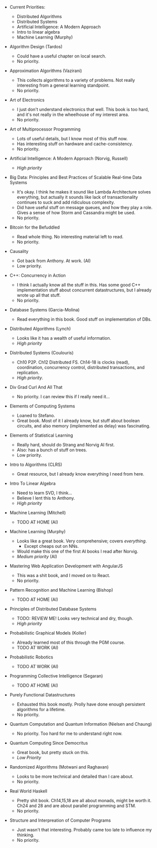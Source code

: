 * Current Priorities:
    * Distributed Algorithms
    * Distributed Systems
    * Artificial Intelligence: A Modern Approach
    * Intro to linear algebra
    * Machine Learning (Murphy)

* Algorithm Design (Tardos)
    * Could have a useful chapter on local search.
    * No priority.
* Approximation Algorithms (Vazirani)
    * This collects algorithms to a variety of problems. Not really
      interesting from a general learning standpoint.
    * No priority.
* Art of Electronics
    * I just don't understand electronics that well. This book is too
      hard, and it's not really in the wheelhouse of my interest area.
    * No priority.
* Art of Multiprocessor Programming
    * Lots of useful details, but I know most of this stuff now.
    * Has interesting stuff on hardware and cache-consistency.
    * No priority.
* Artificial Intelligence: A Modern Approach (Norvig, Russell)
    * *High priority*
* Big Data: Principles and Best Practices of Scalable Real-time Data
  Systems
    * It's okay. I think he makes it sound like Lambda Architecture
      solves everything, but actually it sounds like lack of
      transactionality continues to suck and add ridiculous
      complexity.
    * Did have useful stuff on message queues, and how they play a
      role. Gives a sense of how Storm and Cassandra might be used.
    * No priority.
* Bitcoin for the Befuddled
    * Read whole thing. No interesting material left to read.
    * No priority.
* Causality
    * Got back from Anthony. At work. (AI)
    * Low priority.
* C++: Concurrency in Action
    * I think I actually know all the stuff in this. Has some good C++
      implementation stuff about concurrent datastructures, but I
      already wrote up all that stuff.
    * No priority.
* Database Systems (Garcia-Molina)
    * Read everything in this book. Good stuff on implementation of
      DBs.
* Distributed Algorithms (Lynch)
    * Looks like it has a wealth of useful information.
    * *High priority*
* Distributed Systems (Coulouris)
    * Ch10 P2P. Ch12 Distributed FS. Ch14-18 is clocks (read),
      coordination, concurrency control, distributed transactions, and
      replication.
    * *High priority*.
* Div Grad Curl And All That
    * No priority. I can review this if I really need it...
* Elements of Computing Systems
    * Loaned to Stefano.
    * Great book. Most of it I already know, but stuff about boolean
      circuits, and also memory (implemented as delay) was fascinating.
* Elements of Statistical Learning
    * Really hard, should do Strang and Norvig AI first.
    * Also: has a bunch of stuff on trees.
    * Low priority.
* Intro to Algorithms (CLRS)
    * Great resource, but I already know everything I need from here.
* Intro To Linear Algebra
    * Need to learn SVD, I think...
    * Believe I lent this to Anthony.
    * *High priority*
* Machine Learning (Mitchell)
    * TODO AT HOME (AI)
* Machine Learning (Murphy)
    * Looks like a great book. Very comprehensive; covers
      *everything*.
        * Except cheaps out on NNs.
    * Would make this one of the first AI books I read after Norvig.
    * *Medium priority* (AI)
* Mastering Web Application Development with AngularJS
    * This was a shit book, and I moved on to React.
    * No priority.
* Pattern Recognition and Machine Learning (Bishop)
    * TODO AT HOME (AI)
* Principles of Distributed Database Systems
    * TODO: REVIEW ME! Looks very technical and dry, though.
    * *High priority*
* Probabilistic Graphical Models (Koller)
    * Already learned most of this through the PGM course.
    * TODO AT WORK (AI)
* Probabilistic Robotics
    * TODO AT WORK (AI)
* Programming Collective Intelligence (Segaran)
    * TODO AT HOME (AI)
* Purely Functional Datastructures
    * Exhausted this book mostly. Prolly have done enough persistent
      algorithms for a lifetime.
    * No priority.
* Quantum Computation and Quantum Information (Nielsen and Chaung)
    * No priority. Too hard for me to understand right now.
* Quantum Computing Since Democritus
    * Great book, but pretty stuck on this.
    * *Low Priority*
* Randomized Algorithms (Motwani and Raghavan)
    * Looks to be more technical and detailed than I care about.
    * No priority.
* Real World Haskell
    * Pretty shit book. Ch14,15,18 are all about monads, might be
      worth it. Ch24 and 28 and are about parallel programming and
      STM.
    * No priority.
* Structure and Interpreation of Computer Programs
    * Just wasn't that interesting. Probably came too late to
      influence my thinking.
    * No priority.
